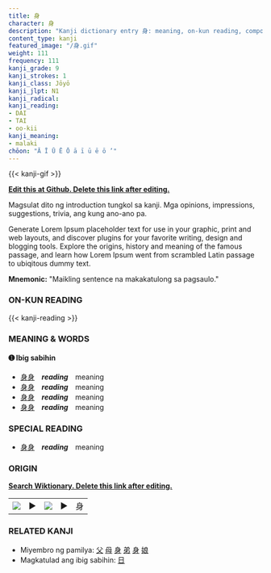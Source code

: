 ```yaml
---
title: 身
character: 身
description: "Kanji dictionary entry 身: meaning, on-kun reading, compounds, origin, related kanji"
content_type: kanji
featured_image: "/身.gif"
weight: 111
frequency: 111
kanji_grade: 9
kanji_strokes: 1
kanji_class: Jōyō
kanji_jlpt: N1
kanji_radical: 
kanji_reading: 
- DAI
- TAI
- oo-kii
kanji_meaning:
- malaki
chōon: "Ā Ī Ū Ē Ō ā ī ū ē ō ’"
---
```

[//]: # (Don't edit the line below. Kanji animated GIF code is automatically generated.)
{{< kanji-gif >}}

[//]: # (Edit below this line.)

**[Edit this at Github. Delete this link after editing.](https://github.com/tim0g/tim/tree/main/content/kanji/身/index.md)**

Magsulat dito ng introduction tungkol sa kanji. Mga opinions, impressions, suggestions, trivia, ang kung ano-ano pa.

Generate Lorem Ipsum placeholder text for use in your graphic, print and web layouts, and discover plugins for your favorite writing, design and blogging tools. Explore the origins, history and meaning of the famous passage, and learn how Lorem Ipsum went from scrambled Latin passage to ubiqitous dummy text.
 
**Mnemonic:** "Maikling sentence na makakatulong sa pagsaulo."

### ON-KUN READING

[//]: # (Don't edit the line below. ON-KUN READING code is automatically generated.)
{{< kanji-reading >}}

### MEANING & WORDS

#### ➊ **Ibig sabihin**
  - [身](../身)[身](../身)　***reading***　meaning
  - [身](../身)[身](../身)　***reading***　meaning
  - [身](../身)[身](../身)　***reading***　meaning
  - [身](../身)[身](../身)　***reading***　meaning

### SPECIAL READING
  - [身](../身)[身](../身)　***reading***　meaning

### ORIGIN

**[Search Wiktionary. Delete this link after editing.](https://wiktionary.org/wiki/身)**
<table class="kanji-table"><tr><td>
<img src="60px-身-bronze.svg.png">
</td><td>▶</td><td>
<img src="60px-身-oracle.svg.png">
</td><td>▶</td>
<td class="kanji-origin">身</td>
</tr></table>

### RELATED KANJI
- Miyembro ng pamilya: [父](../父) [母](../母) [身](../身) [弟](../弟) [身](../身) [娘](../娘)
- Magkatulad ang ibig sabihin: [日](../日)
